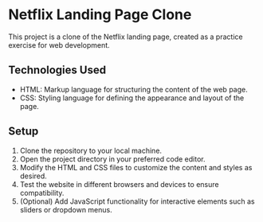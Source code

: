 # Netflix Landing Page Clone

This project is a clone of the Netflix landing page, created as a practice exercise for web development.


## Technologies Used

- HTML: Markup language for structuring the content of the web page.
- CSS: Styling language for defining the appearance and layout of the page.


## Setup

1. Clone the repository to your local machine.
2. Open the project directory in your preferred code editor.
3. Modify the HTML and CSS files to customize the content and styles as desired.
4. Test the website in different browsers and devices to ensure compatibility.
5. (Optional) Add JavaScript functionality for interactive elements such as sliders or dropdown menus.
